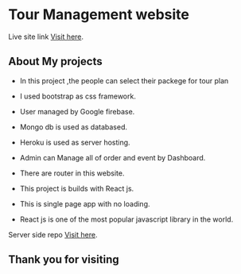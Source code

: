 # Tour Management website

Live site link [Visit here](https://tourism-event-management.web.app/).



## About My projects
*  In this project ,the people can select their packege for tour plan

*  I used bootstrap  as css framework.
*  User  managed by Google firebase.
*  Mongo db is used as databased.
*  Heroku is used as server hosting.
*  Admin can Manage all of order and event by Dashboard.

*  There are router in this website.
*  This project is builds with React js.
*  This is single page app with no loading.
*  React js is one of the most popular javascript library in the world. 

Server side repo [Visit here](https://github.com/programming-hero-web-course1/tourism-or-delivery-website-server-side-Tushar8640).

## Thank you for visiting